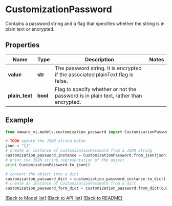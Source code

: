 # CustomizationPassword

Contains a password string and a flag that specifies whether the string is in plain text or encrypted. 

## Properties
Name | Type | Description | Notes
------------ | ------------- | ------------- | -------------
**value** | **str** | The password string.  It is encrypted if the associated plainText flag is false.  | 
**plain_text** | **bool** | Flag to specify whether or not the password is in plain text, rather than encrypted.  | 

## Example

```python
from vmware_vi.models.customization_password import CustomizationPassword

# TODO update the JSON string below
json = "{}"
# create an instance of CustomizationPassword from a JSON string
customization_password_instance = CustomizationPassword.from_json(json)
# print the JSON string representation of the object
print CustomizationPassword.to_json()

# convert the object into a dict
customization_password_dict = customization_password_instance.to_dict()
# create an instance of CustomizationPassword from a dict
customization_password_form_dict = customization_password.from_dict(customization_password_dict)
```
[[Back to Model list]](../README.md#documentation-for-models) [[Back to API list]](../README.md#documentation-for-api-endpoints) [[Back to README]](../README.md)


